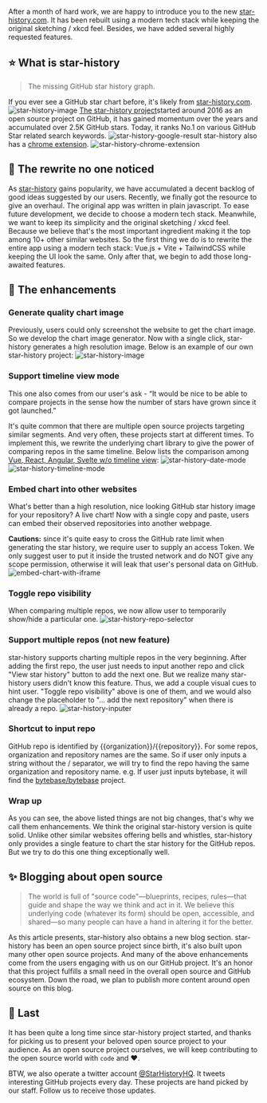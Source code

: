 After a month of hard work, we are happy to introduce you to the new [star-history.com](http://star-history.com/). It has been rebuilt using a modern tech stack while keeping the original sketching / xkcd feel. Besides, we have added several highly requested features.

## ⭐️ What is star-history

> The missing GitHub star history graph.

If you ever see a GitHub star chart before, it's likely from [star-history.com](https://star-history.com).
![star-history-image](/assets/blog/star-history-image.png)
[The star-history project](https://github.com/star-history/star-history)started around 2016 as an open source project on GitHub, it has gained momentum over the years and accumulated over 2.5K GitHub stars. Today, it ranks No.1 on various GitHub Star related search keywords.
![star-history-google-result](/assets/blog/star-history-google-result.png)
star-history also has a [chrome extension](https://chrome.google.com/webstore/detail/star-history/iijibbcdddbhokfepbblglfgdglnccfn).
![star-history-chrome-extension](/assets/blog/star-history-chrome-extension.png)

## 🧵 The rewrite no one noticed

As [star-history](https://star-history.com) gains popularity, we have accumulated a decent backlog of good ideas suggested by our users. Recently, we finally got the resource to give an overhaul. The original app was written in plain javascript. To ease future development, we decide to choose a modern tech stack. Meanwhile, we want to keep its simplicity and the original sketching / xkcd feel. Because we believe that's the most important ingredient making it the top among 10+ other similar websites. So the first thing we do is to rewrite the entire app using a modern tech stack: Vue.js + Vite + TailwindCSS while keeping the UI look the same. Only after that, we begin to add those long-awaited features.

## 🚀 The enhancements

### Generate quality chart image

Previously, users could only screenshot the website to get the chart image. So we develop the chart image generator. Now with a single click, star-history generates a high resolution image. Below is an example of our own star-history project:
![star-history-image](/assets/blog/star-history-image.png)

### Support timeline view mode

This one also comes from our user's ask - “It would be nice to be able to compare projects in the sense how the number of stars have grown since it got launched.”

It's quite common that there are multiple open source projects targeting similar segments. And very often, these projects start at different times. To implement this, we rewrite the underlying chart library to give the power of comparing repos in the same timeline. Below lists the comparison among [Vue, React, Angular, Svelte w/o timeline view](https://star-history.com/#vuejs/vue&facebook/react&angular/angular&sveltejs/svelte&Timeline):
![star-history-date-mode](/assets/blog/star-history-date-mode.png)![star-history-timeline-mode](/assets/blog/star-history-timeline-mode.png)

### Embed chart into other websites

What's better than a high resolution, nice looking GitHub star history image for your repository? A live chart! Now with a single copy and paste, users can embed their observed repositories into another webpage.

**Cautions:** since it's quite easy to cross the GitHub rate limit when generating the star history, we require user to supply an access Token. We only suggest user to put it inside the trusted network and do NOT give any scope permission, otherwise it will leak that user's personal data on GitHub.
![embed-chart-with-iframe](/assets/blog/embed-chart-with-iframe.png)

### Toggle repo visibility

When comparing multiple repos, we now allow user to temporarily show/hide a particular one.
![star-history-repo-selector](/assets/blog/star-history-repo-selector.png)

### Support multiple repos (not new feature)

star-history supports charting multiple repos in the very beginning. After adding the first repo, the user just needs to input another repo and click "View star history" button to add the next one. But we realize many star-history users didn't know this feature. Thus, we add a couple visual cues to hint user. "Toggle repo visibility" above is one of them, and we would also change the placeholder to "... add the next repository" when there is already a repo.
![star-history-inputer](/assets/blog/star-history-inputer.png)

### Shortcut to input repo

GitHub repo is identified by {{organization}}/{{repository}}. For some repos, organization and repository names are the same. So if user only inputs a string without the / separator, we will try to find the repo having the same organization and repository name. e.g. If user just inputs bytebase, it will find the [bytebase/bytebase](https://github.com/bytebase/bytebase) project.

### Wrap up

As you can see, the above listed things are not big changes, that's why we call them enhancements. We think the original star-history version is quite solid. Unlike other similar websites offering bells and whistles, star-history only provides a single feature to chart the star history for the GitHub repos. But we try to do this one thing exceptionally well.

## ✨ Blogging about open source

> The world is full of "source code"—blueprints, recipes, rules—that guide and shape the way we think and act in it. We believe this underlying code (whatever its form) should be open, accessible, and shared—so many people can have a hand in altering it for the better.

As this article presents, star-history also obtains a new blog section. star-history has been an open source project since birth, it's also built upon many other open source projects. And many of the above enhancements come from the users engaging with us on our GitHub project. It's an honor that this project fulfills a small need in the overall open source and GitHub ecosystem. Down the road, we plan to publish more content around open source on this blog.

## 👋 Last

It has been quite a long time since star-history project started, and thanks for picking us to present your beloved open source project to your audience. As an open source project ourselves, we will keep contributing to the open source world with `code` and ❤️.

BTW, we also operate a twitter account [@StarHistoryHQ](https://twitter.com/StarHistoryHQ). It tweets interesting GitHub projects every day. These projects are hand picked by our staff. Follow us to receive those updates.
